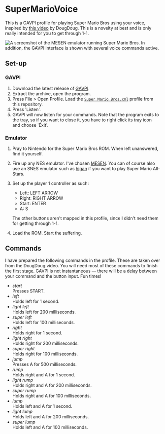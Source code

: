 # SuperMarioVoice

This is a GAVPI profile for playing Super Mario Bros using your voice, inspired by [this video](https://www.youtube.com/watch?v=SDT-QbFBLa0) by DougDoug. This is a novelty at best and is only really intended for you to get through 1-1.

![A screenshot of the MESEN emulator running Super Mario Bros. In addition, the GAVPI interface is shown with several voice commands active.](https://user-images.githubusercontent.com/6349952/130362613-dc047d40-6f3d-48f0-8d52-2d7d1a445999.png)

## Set-up

### GAVPI

1. Download the latest release of [GAVPI](https://github.com/baykovr/AVPI).
2. Extract the archive, open the program.
3. Press File > Open Profile. Load the [`Super Mario Bros.xml`](https://raw.githubusercontent.com/Sevenanths/SuperMarioVoice/main/Super%20Mario%20Bros.XML) profile from this repository.
4. Press 'Listen'.
5. GAVPI will now listen for your commands. Note that the program exits to the tray, so if you want to close it, you have to right click its tray icon and choose 'Exit'.

### Emulator

1. Pray to Nintendo for the Super Mario Bros ROM. When left unanswered, find it yourself.
2. Fire up any NES emulator. I've chosen [MESEN](https://www.mesen.ca/). You can of course also use an SNES emulator such as [higan](https://higan.dev/) if you want to play Super Mario All-Stars.
3. Set up the player 1 controller as such:
    - Left: LEFT ARROW
    - Right: RIGHT ARROW
    - Start: ENTER
    - A: S
    
    The other buttons aren't mapped in this profile, since I didn't need them for getting through 1-1.
4. Load the ROM. Start the suffering.

## Commands

I have prepared the following commands in the profile. These are taken over from the DougDoug video. You will need most of these commands to finish the first stage. GAVPI is not instantaneous — there will be a delay between your command and the button input. Fun times!

- *start*  
  Presses START.
- *left*  
  Holds left for 1 second.
- *light left*  
  Holds left for 200 milliseconds.
- *super left*  
  Holds left for 100 milliseconds.
- *right*  
  Holds right for 1 second.
- *light right*  
  Holds right for 200 milliseconds.
- *super right*  
  Holds right for 100 milliseconds.
- *jump*  
  Presses A for 500 milliseconds.
- *rump*  
  Holds right and A for 1 second.
- *light rump*  
  Holds right and A for 200 milliseconds.
- *super rump*  
  Holds right and A for 100 milliseconds.
- *lump*  
  Holds left and A for 1 second.
- *light lump*  
  Holds left and A for 200 milliseconds.
- *super lump*  
  Holds left and A for 100 milliseconds.
